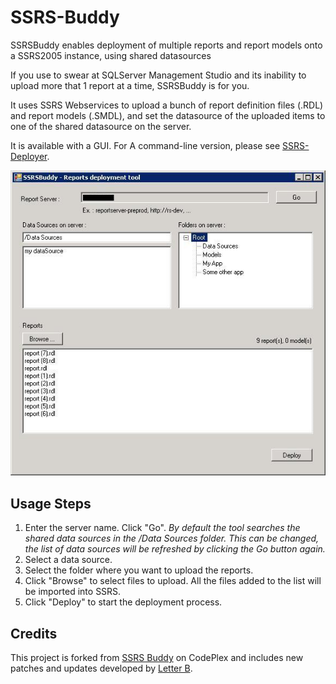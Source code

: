 # SSRS-Buddy
SSRSBuddy enables deployment of multiple reports and report models onto a SSRS2005 instance, using shared datasources


If you use to swear at SQLServer Management Studio and its inability to upload more that 1 report at a time, SSRSBuddy is for you.

It uses SSRS Webservices to upload a bunch of report definition files (.RDL) and report models (.SMDL), and set the datasource of the uploaded items to one of the shared datasource on the server.

 It is available with a GUI. For A command-line version, please see [SSRS-Deployer](https://github.com/LetterBllc/SSRS-Deployer).

![Screen Shot](Wiki/Images/Screenshot.png)

## Usage Steps
1. Enter the server name. Click "Go". *By default the tool searches the shared data sources in the /Data Sources folder. This can be changed, the list of data sources will be refreshed by clicking the Go button again.*
2. Select a data source.
3. Select the folder where you want to upload the reports.
4. Click "Browse" to select files to upload. All the files added to the list will be imported into SSRS.
5. Click "Deploy" to start the deployment process.

## Credits
This project is forked from [SSRS Buddy](http://ssrsbuddy.codeplex.com/) on CodePlex and includes new patches and updates developed by [Letter B](http://letterbllc.com/).